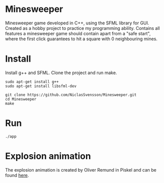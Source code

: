 # Minesweeper

Minesweeper game developed in C++, using the SFML library for GUI. Created as a hobby project to practice my programming ability. Contains all features a minesweeper game should contain apart from a "safe start", where the first click guarantees to hit a square with 0 neighbouring mines.

# Install

Install g++ and SFML. Clone the project and run make.

```console
sudo apt-get install g++
sudo apt-get install libsfml-dev

git clone https://github.com/NiclasSvensson/Minesweeper.git
cd Minesweeper
make
```

# Run

```console
./app
```

# Explosion animation

The explosion animation is created by Oliver Remund in Piskel and can be found [here](https://www.piskelapp.com/p/agxzfnBpc2tlbC1hcHByEwsSBlBpc2tlbBiAgMDa6NjhCgw/view).

